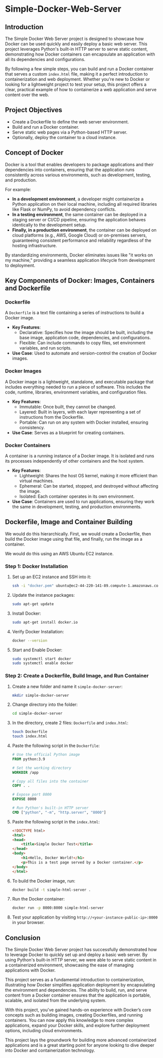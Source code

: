 # Simple-Docker-Web-Server

## Introduction
The Simple Docker Web Server project is designed to showcase how Docker can be used quickly and easily deploy a basic web server. This project leverages Python's built-in HTTP server to serve static content, demonstrating how Docker containers can encapsulate an application with all its dependencies and configurations.

By following a few simple steps, you can build and run a Docker container that serves a custom `index.html` file, making it a perfect introduction to containerization and web deployment. Whether you're new to Docker or looking for a lightweight project to test your setup, this project offers a clear, practical example of how to containerize a web application and serve content over the web.

## Project Objectives
- Create a Dockerfile to define the web server environment.
- Build and run a Docker container.
- Serve static web pages via a Python-based HTTP server.
- Optionally, deploy the container to a cloud instance.

## Concept of Docker
Docker is a tool that enables developers to package applications and their dependencies into containers, ensuring that the application runs consistently across various environments, such as development, testing, and production.

For example:
- **In a development environment**, a developer might containerize a Python application on their local machine, including all required libraries like Flask or NumPy, to avoid dependency conflicts.
- **In a testing environment**, the same container can be deployed in a staging server or CI/CD pipeline, ensuring the application behaves identically to the development setup.
- **Finally, in a production environment**, the container can be deployed on cloud platforms (e.g., AWS, Google Cloud) or on-premises servers, guaranteeing consistent performance and reliability regardless of the hosting infrastructure.

By standardizing environments, Docker eliminates issues like "it works on my machine," providing a seamless application lifecycle from development to deployment.

## Key Components of Docker: Images, Containers and Dockerfile

### Dockerfile
A `Dockerfile` is a text file containing a series of instructions to build a Docker image.
- **Key Features**:
  - Declarative: Specifies how the image should be built, including the base image, application code, dependencies, and configurations.
  - Flexible: Can include commands to copy files, set environment variables, and run scripts.
- **Use Case**: Used to automate and version-control the creation of Docker images.

### Docker Images
A Docker image is a lightweight, standalone, and executable package that includes everything needed to run a piece of software. This includes the code, runtime, libraries, environment variables, and configuration files.
- **Key Features**:
  - Immutable: Once built, they cannot be changed.
  - Layered: Built in layers, with each layer representing a set of instructions from the Dockerfile.
  - Portable: Can run on any system with Docker installed, ensuring consistency.
- **Use Case**: Serves as a blueprint for creating containers.

### Docker Containers
A container is a running instance of a Docker image. It is isolated and runs its processes independently of other containers and the host system.
- **Key Features**:
  - Lightweight: Shares the host OS kernel, making it more efficient than virtual machines.
  - Ephemeral: Can be started, stopped, and destroyed without affecting the image.
  - Isolated: Each container operates in its own environment.
- **Use Case**: Containers are used to run applications, ensuring they work the same in development, testing, and production environments.

## Dockerfile, Image and Container Building
We would do this hierarchically. First, we would create a Dockerfile, then build the Docker image using that file, and finally, run the image as a container.

We would do this using an AWS Ubuntu EC2 instance.

### Step 1: Docker Installation
1. Set up an EC2 instance and SSH into it:
   ```bash
   ssh -i "docker.pem" ubuntu@ec2-44-220-141-89.compute-1.amazonaws.com
   ```
2. Update the instance packages:
   ```bash
   sudo apt-get update
   ```
3. Install Docker:
   ```bash
   sudo apt-get install docker.io
   ```
4. Verify Docker Installation:
   ```bash
   docker --version
   ```
5. Start and Enable Docker:
   ```bash
   sudo systemctl start docker
   sudo systemctl enable docker
   ```

### Step 2: Create a Dockerfile, Build Image, and Run Container
1. Create a new folder and name it `simple-docker-server`:
   ```bash
   mkdir simple-docker-server
   ```
2. Change directory into the folder:
   ```bash
   cd simple-docker-server
   ```
3. In the directory, create 2 files: `Dockerfile` and `index.html`:
   ```bash
   touch Dockerfile
   touch index.html
   ```
4. Paste the following script in the `Dockerfile`:
   ```Dockerfile
   # Use the official Python image
   FROM python:3.9

   # Set the working directory
   WORKDIR /app

   # Copy all files into the container
   COPY . .

   # Expose port 8000
   EXPOSE 8000

   # Run Python's built-in HTTP server
   CMD ["python", "-m", "http.server", "8000"]
   ```
5. Paste the following script in the `index.html`:
   ```html
   <!DOCTYPE html>
   <html>
   <head>
       <title>Simple Docker Test</title>
   </head>
   <body>
       <h1>Hello, Docker World!</h1>
       <p>This is a test page served by a Docker container.</p>
   </body>
   </html>
   ```
6. To build the Docker image, run:
   ```bash
   docker build -t simple-html-server .
   ```
7. Run the Docker container:
   ```bash
   docker run -p 8000:8000 simple-html-server
   ```
8. Test your application by visiting `http://<your-instance-public-ip>:8000` in your browser.

## Conclusion
The Simple Docker Web Server project has successfully demonstrated how to leverage Docker to quickly set up and deploy a basic web server. By using Python's built-in HTTP server, we were able to serve static content in a containerized environment, showcasing the ease of managing applications with Docker.

This project serves as a fundamental introduction to containerization, illustrating how Docker simplifies application deployment by encapsulating the environment and dependencies. The ability to build, run, and serve content from a Docker container ensures that the application is portable, scalable, and isolated from the underlying system.

With this project, you've gained hands-on experience with Docker’s core concepts such as building images, creating Dockerfiles, and running containers. You can now apply this knowledge to more complex applications, expand your Docker skills, and explore further deployment options, including cloud environments.

This project lays the groundwork for building more advanced containerized applications and is a great starting point for anyone looking to dive deeper into Docker and containerization technology.
